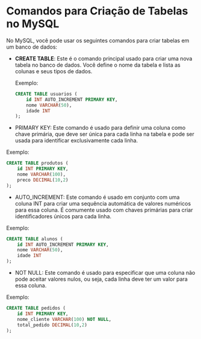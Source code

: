 # Comandos para Criação de Tabelas no MySQL

No MySQL, você pode usar os seguintes comandos para criar tabelas em um banco de dados:

* **CREATE TABLE**: Este é o comando principal usado para criar uma nova tabela no banco de dados. Você define o nome da tabela e lista as colunas e seus tipos de dados.

   Exemplo:
   ```sql
   CREATE TABLE usuarios (
       id INT AUTO_INCREMENT PRIMARY KEY,
       nome VARCHAR(50),
       idade INT
   );
   ```

 * PRIMARY KEY: Este comando é usado para definir uma coluna como chave primária, que deve ser única para cada linha na tabela e pode ser usada para identificar exclusivamente cada linha.

Exemplo:
```sql
CREATE TABLE produtos (
    id INT PRIMARY KEY,
    nome VARCHAR(100),
    preco DECIMAL(10,2)
);
```

* AUTO_INCREMENT: Este comando é usado em conjunto com uma coluna INT para criar uma sequência automática de valores numéricos para essa coluna. É comumente usado com chaves primárias para criar identificadores únicos para cada linha.

Exemplo:
```sql
CREATE TABLE alunos (
    id INT AUTO_INCREMENT PRIMARY KEY,
    nome VARCHAR(50),
    idade INT
);
```
* NOT NULL: Este comando é usado para especificar que uma coluna não pode aceitar valores nulos, ou seja, cada linha deve ter um valor para essa coluna.

Exemplo:
```sql
CREATE TABLE pedidos (
    id INT PRIMARY KEY,
    nome_cliente VARCHAR(100) NOT NULL,
    total_pedido DECIMAL(10,2)
);
```
